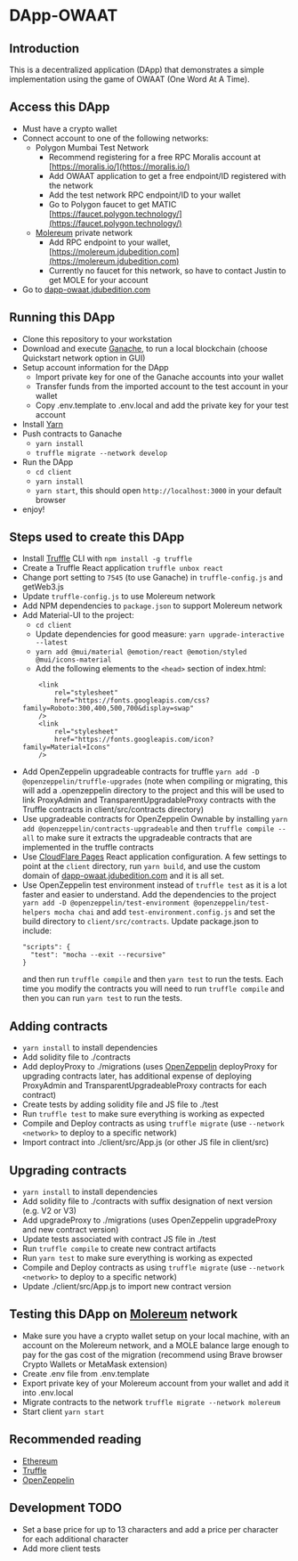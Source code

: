 # DApp-OWAAT

## Introduction
This is a decentralized application (DApp) that demonstrates a simple implementation using the game of OWAAT (One Word At A Time).

## Access this DApp
* Must have a crypto wallet
* Connect account to one of the following networks:
  * Polygon Mumbai Test Network
    * Recommend registering for a free RPC Moralis account at [https://moralis.io/](https://moralis.io/)
    * Add OWAAT application to get a free endpoint/ID registered with the network
    * Add the test network RPC endpoint/ID to your wallet
    * Go to Polygon faucet to get MATIC [https://faucet.polygon.technology/](https://faucet.polygon.technology/)
  * [Molereum](https://github.com/Jdubedition/molereum) private network
    * Add RPC endpoint to your wallet, [https://molereum.jdubedition.com](https://molereum.jdubedition.com)
    * Currently no faucet for this network, so have to contact Justin to get MOLE for your account
* Go to [dapp-owaat.jdubedition.com](https://dapp-owaat.jdubedition.com)

## Running this DApp
* Clone this repository to your workstation
* Download and execute [Ganache](https://www.trufflesuite.com/ganache), to run a local blockchain (choose Quickstart network option in GUI)
* Setup account information for the DApp
  * Import private key for one of the Ganache accounts into your wallet
  * Transfer funds from the imported account to the test account in your wallet
  * Copy .env.template to .env.local and add the private key for your test account
* Install [Yarn](https://classic.yarnpkg.com/lang/en/docs/install/#debian-stable)
* Push contracts to Ganache
  * `yarn install`
  * `truffle migrate --network develop`
* Run the DApp
    * `cd client`
    * `yarn install`
    * `yarn start`, this should open `http://localhost:3000` in your default browser
* enjoy!

## Steps used to create this DApp
* Install [Truffle](https://www.trufflesuite.com/docs/truffle/overview) CLI with `npm install -g truffle`
* Create a Truffle React application `truffle unbox react`
* Change port setting to `7545` (to use Ganache) in `truffle-config.js` and getWeb3.js
* Update `truffle-config.js` to use Molereum network
* Add NPM dependencies to `package.json` to support Molereum network
* Add Material-UI to the project:
    * `cd client`
    * Update dependencies for good measure: `yarn upgrade-interactive --latest`
    * `yarn add @mui/material @emotion/react @emotion/styled @mui/icons-material`
    * Add the following elements to the `<head>` section of index.html:
    ```
        <link
            rel="stylesheet"
            href="https://fonts.googleapis.com/css?family=Roboto:300,400,500,700&display=swap"
        />
        <link
            rel="stylesheet"
            href="https://fonts.googleapis.com/icon?family=Material+Icons"
        />
    ```
* Add OpenZeppelin upgradeable contracts for truffle `yarn add -D @openzeppelin/truffle-upgrades` (note when compiling or migrating, this will add a .openzeppelin directory to the project and this will be used to link ProxyAdmin and TransparentUpgradableProxy contracts with the Truffle contracts in client/src/contracts directory)
* Use upgradeable contracts for OpenZeppelin Ownable by installing `yarn add @openzeppelin/contracts-upgradeable` and then `truffle compile --all` to make sure it extracts the upgradeable contracts that are implemented in the truffle contracts
* Use [CloudFlare Pages](https://developers.cloudflare.com/pages/framework-guides/deploy-a-react-application) React application configuration.  A few settings to point at the `client` directory, run `yarn build`, and use the custom domain of [dapp-owaat.jdubedition.com](https://dapp-owaat.jdubedition.com) and it is all set.
* Use OpenZeppelin test environment instead of `truffle test` as it is a lot faster and easier to understand.  Add the dependencies to the project `yarn add -D @openzeppelin/test-environment @openzeppelin/test-helpers mocha chai` and add `test-environment.config.js` and set the build directory to `client/src/contracts`.  Update package.json to include:
  ```
  "scripts": {
    "test": "mocha --exit --recursive"
  }
  ```
  and then run `truffle compile` and then `yarn test` to run the tests.  Each time you modify the contracts you will need to run `truffle compile` and then you can run `yarn test` to run the tests.

## Adding contracts
* `yarn install` to install dependencies
* Add solidity file to ./contracts
* Add deployProxy to ./migrations (uses [OpenZeppelin](https://docs.openzeppelin.com/learn/upgrading-smart-contracts) deployProxy for upgrading contracts later, has additional expense of deploying ProxyAdmin and TransparentUpgradeableProxy contracts for each contract)
* Create tests by adding solidity file and JS file to ./test
* Run `truffle test` to make sure everything is working as expected
* Compile and Deploy contracts as using `truffle migrate` (use `--network <network>` to deploy to a specific network)
* Import contract into ./client/src/App.js (or other JS file in client/src)

## Upgrading contracts
* `yarn install` to install dependencies
* Add solidity file to ./contracts with suffix designation of next version (e.g. V2 or V3)
* Add upgradeProxy to ./migrations (uses OpenZeppelin upgradeProxy and new contract version)
* Update tests associated with contract JS file in ./test
* Run `truffle compile` to create new contract artifacts
* Run `yarn test` to make sure everything is working as expected
* Compile and Deploy contracts as using `truffle migrate` (use `--network <network>` to deploy to a specific network)
* Update ./client/src/App.js to import new contract version

## Testing this DApp on [Molereum](https://github.com/Jdubedition/molereum) network
* Make sure you have a crypto wallet setup on your local machine, with an account on the Molereum network, and a MOLE balance large enough to pay for the gas cost of the migration (recommend using Brave browser Crypto Wallets or MetaMask extension)
* Create .env file from .env.template
* Export private key of your Molereum account from your wallet and add it into .env.local
* Migrate contracts to the network `truffle migrate --network molereum`
* Start client `yarn start`

## Recommended reading
* [Ethereum](https://ethereum.org/en/developers/docs/)
* [Truffle](https://www.trufflesuite.com/docs/truffle/overview)
* [OpenZeppelin](https://docs.openzeppelin.com/learn/)

## Development TODO
* Set a base price for up to 13 characters and add a price per character for each additional character
* Add more client tests
